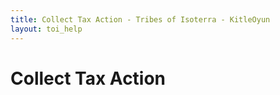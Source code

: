 ```yaml
---
title: Collect Tax Action - Tribes of Isoterra - KitleOyun
layout: toi_help
---
```


<h1 class="h1">Collect Tax Action</h1>
